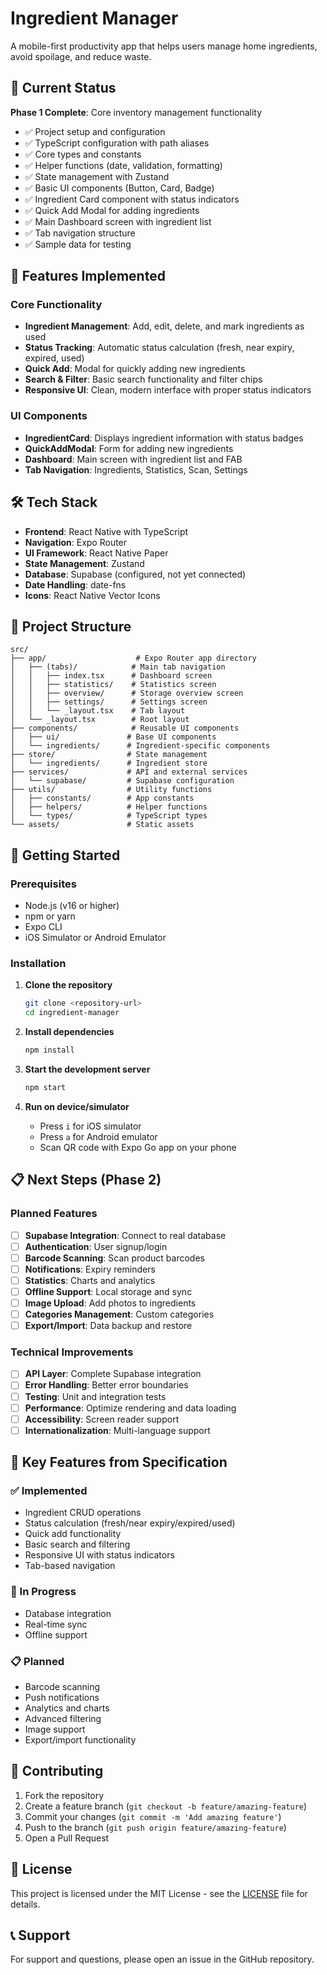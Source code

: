 # Ingredient Manager

A mobile-first productivity app that helps users manage home ingredients, avoid spoilage, and reduce waste.

## 🚀 Current Status

**Phase 1 Complete**: Core inventory management functionality
- ✅ Project setup and configuration
- ✅ TypeScript configuration with path aliases
- ✅ Core types and constants
- ✅ Helper functions (date, validation, formatting)
- ✅ State management with Zustand
- ✅ Basic UI components (Button, Card, Badge)
- ✅ Ingredient Card component with status indicators
- ✅ Quick Add Modal for adding ingredients
- ✅ Main Dashboard screen with ingredient list
- ✅ Tab navigation structure
- ✅ Sample data for testing

## 📱 Features Implemented

### Core Functionality
- **Ingredient Management**: Add, edit, delete, and mark ingredients as used
- **Status Tracking**: Automatic status calculation (fresh, near expiry, expired, used)
- **Quick Add**: Modal for quickly adding new ingredients
- **Search & Filter**: Basic search functionality and filter chips
- **Responsive UI**: Clean, modern interface with proper status indicators

### UI Components
- **IngredientCard**: Displays ingredient information with status badges
- **QuickAddModal**: Form for adding new ingredients
- **Dashboard**: Main screen with ingredient list and FAB
- **Tab Navigation**: Ingredients, Statistics, Scan, Settings

## 🛠 Tech Stack

- **Frontend**: React Native with TypeScript
- **Navigation**: Expo Router
- **UI Framework**: React Native Paper
- **State Management**: Zustand
- **Database**: Supabase (configured, not yet connected)
- **Date Handling**: date-fns
- **Icons**: React Native Vector Icons

## 📁 Project Structure

```
src/
├── app/                    # Expo Router app directory
│   ├── (tabs)/            # Main tab navigation
│   │   ├── index.tsx      # Dashboard screen
│   │   ├── statistics/    # Statistics screen
│   │   ├── overview/      # Storage overview screen
│   │   ├── settings/      # Settings screen
│   │   └── _layout.tsx    # Tab layout
│   └── _layout.tsx        # Root layout
├── components/            # Reusable UI components
│   ├── ui/               # Base UI components
│   └── ingredients/      # Ingredient-specific components
├── store/                # State management
│   └── ingredients/      # Ingredient store
├── services/             # API and external services
│   └── supabase/         # Supabase configuration
├── utils/                # Utility functions
│   ├── constants/        # App constants
│   ├── helpers/          # Helper functions
│   └── types/            # TypeScript types
└── assets/               # Static assets
```

## 🚀 Getting Started

### Prerequisites
- Node.js (v16 or higher)
- npm or yarn
- Expo CLI
- iOS Simulator or Android Emulator

### Installation

1. **Clone the repository**
   ```bash
   git clone <repository-url>
   cd ingredient-manager
   ```

2. **Install dependencies**
   ```bash
   npm install
   ```

3. **Start the development server**
   ```bash
   npm start
   ```

4. **Run on device/simulator**
   - Press `i` for iOS simulator
   - Press `a` for Android emulator
   - Scan QR code with Expo Go app on your phone

## 📋 Next Steps (Phase 2)

### Planned Features
- [ ] **Supabase Integration**: Connect to real database
- [ ] **Authentication**: User signup/login
- [ ] **Barcode Scanning**: Scan product barcodes
- [ ] **Notifications**: Expiry reminders
- [ ] **Statistics**: Charts and analytics
- [ ] **Offline Support**: Local storage and sync
- [ ] **Image Upload**: Add photos to ingredients
- [ ] **Categories Management**: Custom categories
- [ ] **Export/Import**: Data backup and restore

### Technical Improvements
- [ ] **API Layer**: Complete Supabase integration
- [ ] **Error Handling**: Better error boundaries
- [ ] **Testing**: Unit and integration tests
- [ ] **Performance**: Optimize rendering and data loading
- [ ] **Accessibility**: Screen reader support
- [ ] **Internationalization**: Multi-language support

## 🎯 Key Features from Specification

### ✅ Implemented
- Ingredient CRUD operations
- Status calculation (fresh/near expiry/expired/used)
- Quick add functionality
- Basic search and filtering
- Responsive UI with status indicators
- Tab-based navigation

### 🔄 In Progress
- Database integration
- Real-time sync
- Offline support

### 📋 Planned
- Barcode scanning
- Push notifications
- Analytics and charts
- Advanced filtering
- Image support
- Export/import functionality

## 🤝 Contributing

1. Fork the repository
2. Create a feature branch (`git checkout -b feature/amazing-feature`)
3. Commit your changes (`git commit -m 'Add amazing feature'`)
4. Push to the branch (`git push origin feature/amazing-feature`)
5. Open a Pull Request

## 📄 License

This project is licensed under the MIT License - see the [LICENSE](LICENSE) file for details.

## 📞 Support

For support and questions, please open an issue in the GitHub repository.
